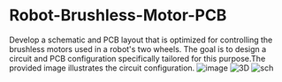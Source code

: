 # Robot-Brushless-Motor-PCB
Develop a schematic and PCB layout that is optimized for controlling the brushless motors used in a robot's two wheels. The goal is to design a circuit and PCB configuration specifically tailored for this purpose.The provided image illustrates the circuit configuration.
![image](https://github.com/AtheerAldawsari1/Robot-Brushless-Motor-PCB/assets/139083849/1f075e86-80ee-491b-882d-6324063afa75)
![3D](https://github.com/AtheerAldawsari1/Robot-Brushless-Motor-PCB/assets/139083849/2c5d153d-95e0-4157-a19d-ef53458331b4)
![sch](https://github.com/AtheerAldawsari1/Robot-Brushless-Motor-PCB/assets/139083849/b5fb9649-a46e-4e33-8a22-3e945f25969c)
